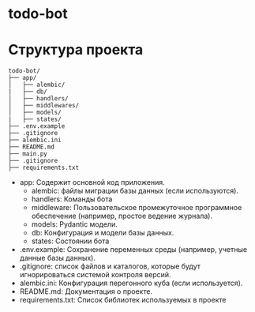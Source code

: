 # todo-bot



# Структура проекта 
```
todo-bot/
├── app/
│   ├── alembic/
|   ├── db/
│   ├── handlers/
│   ├── middlewares/
│   ├── models/
|   ├── states/
├── .env.example
├── .gitignore
├── alembic.ini
├── README.md
├── main.py
├── .gitignore
├── requirements.txt
```


- app: Содержит основной код приложения.
    - alembic: файлы миграции базы данных (если используются).
    - handlers: Команды бота
    - middleware: Пользовательское промежуточное программное обеспечение (например, простое ведение журнала).
    - models: Pydantic модели.
    - db: Конфигурация и модели базы данных.
    - states: Состоянии бота
- .env.example: Сохранение переменных среды (например, учетные данные базы данных).
- .gitignore: список файлов и каталогов, которые будут игнорироваться системой контроля версий.
- alembic.ini: Конфигурация перегонного куба (если используется).
- README.md: Документация о проекте.
- requirements.txt: Список библиотек используемых в проекте

